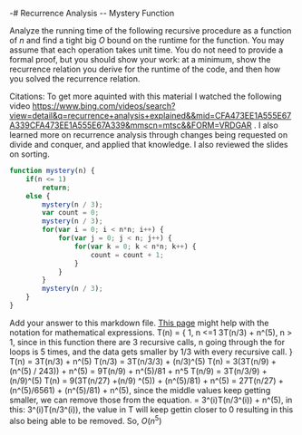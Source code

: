 -# Recurrence Analysis -- Mystery Function

Analyze the running time of the following recursive procedure as a function of
$n$ and find a tight big $O$ bound on the runtime for the function. You may
assume that each operation takes unit time. You do not need to provide a formal
proof, but you should show your work: at a minimum, show the recurrence relation
you derive for the runtime of the code, and then how you solved the recurrence
relation.

Citations: To get more aquinted with this material I watched the following video https://www.bing.com/videos/search?view=detail&q=recurrence+analysis+explained&&mid=CFA473EE1A555E67A339CFA473EE1A555E67A339&mmscn=mtsc&&FORM=VRDGAR . I also learned more on recurrence analysis through changes being requested on divide and conquer, and applied that knowledge. I also reviewed the slides on sorting.

```javascript
function mystery(n) {
    if(n <= 1)
        return;
    else {
        mystery(n / 3);
        var count = 0;
        mystery(n / 3);
        for(var i = 0; i < n*n; i++) {
            for(var j = 0; j < n; j++) {
                for(var k = 0; k < n*n; k++) {
                    count = count + 1;
                }
            }
        }
        mystery(n / 3);
    }
}
```

Add your answer to this markdown file. [This
page](https://docs.github.com/en/get-started/writing-on-github/working-with-advanced-formatting/writing-mathematical-expressions)
might help with the notation for mathematical expressions.
T(n) = {
1, n <=1
3T(n/3) + n^(5), n > 1, since in this function there are 3 recursive calls, n going through the for loops is 5 times, and the data gets smaller by 1/3 with every recursive call.
}
T(n)   = 3T(n/3) + n^(5)
T(n/3) = 3T(n/3/3) + (n/3)^(5)
T(n)   = 3(3T(n/9) + (n^(5) / 243)) + n^(5)
       = 9T(n/9) + n^(5)/81 + n^5
T(n/9) = 3T(n/3/9) + (n/9)^(5)
T(n)   = 9(3T(n/27) +(n/9) ^(5)) + (n^(5)/81) + n^(5)
       = 27T(n/27) + (n^(5)/6561) + (n^(5)/81) + n^(5), since the middle values keep getting smaller, we can remove those from the equation.
       = 3^(i)T(n/3^(i)) + n^(5), in this: 3^(i)T(n/3^(i)), the value in T will keep gettin closer to 0 resulting in this also being able to be removed.
So, $O(n^5$)
